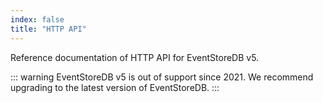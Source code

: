 ```yaml
---
index: false
title: "HTTP API"
---
```


Reference documentation of HTTP API for EventStoreDB v5.

::: warning
EventStoreDB v5 is out of support since 2021. We recommend upgrading to the latest version of EventStoreDB.
:::

<Catalog/>